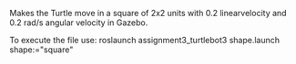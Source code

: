 Makes the Turtle move in a square of 2x2 units with 0.2 linearvelocity and 0.2 rad/s angular velocity in Gazebo.

To execute the file use: roslaunch assignment3_turtlebot3 shape.launch shape:="square"
